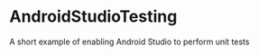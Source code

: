 AndroidStudioTesting
====================

A short example of enabling Android Studio to perform unit tests
